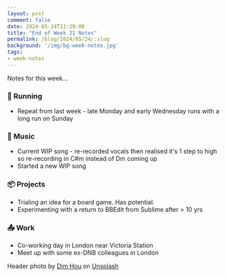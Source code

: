 ```yaml
---
layout: post
comment: false
date: 2024-05-24T11:29:00
title: "End of Week 21 Notes"
permalink: /blog/2024/05/24/:slug
background: '/img/bg-week-notes.jpg'
tags:
- week-notes
---
```


Notes for this week...

### 🏃 Running

* Repeat from last week - late Monday and early Wednesday runs with a long run on Sunday

### 🎸 Music

* Current WIP song - re-recorded vocals then realised it's 1 step to high so re-recording in C#m instead of Dm coming up
* Started a new WIP song

### 📦 Projects

* Trialing an idea for a board game. Has potential.
* Experimenting with a return to BBEdit from Sublime after > 10 yrs

### 📤 Work

* Co-working day in London near Victoria Station
* Meet up with some ex-DNB colleagues in London

<span class="caption">
Header photo by <a href="https://unsplash.com/@dimhou?utm_content=creditCopyText&utm_medium=referral&utm_source=unsplash">Dim Hou</a> on <a href="https://unsplash.com/photos/white-lined-paper-AVYo3X6XZYg?utm_content=creditCopyText&utm_medium=referral&utm_source=unsplash">Unsplash</a>
</span>
